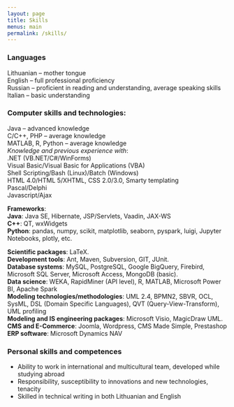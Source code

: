 ```yaml
---
layout: page
title: Skills
menus: main
permalink: /skills/
---
```


### Languages 
Lithuanian – mother tongue  
English – full professional proficiency  
Russian – proficient in reading and understanding, average speaking skills  
Italian – basic understanding  

### Computer skills and technologies:
Java – advanced knowledge   
C/C++, PHP – average knowledge  
MATLAB, R, Python – average knowledge  
*Knowledge and previous experience with*:   
.NET (VB.NET/C#/WinForms)   
Visual Basic/Visual Basic for Applications (VBA)  
Shell Scripting/Bash (Linux)/Batch (Windows)  
HTML 4.0/HTML 5/XHTML, CSS 2.0/3.0, Smarty templating  
Pascal/Delphi  
Javascript/Ajax   

**Frameworks**:   
**Java**: Java SE, Hibernate, JSP/Servlets, Vaadin, JAX-WS   
**C++**: QT, wxWidgets  
**Python**: pandas, numpy, scikit, matplotlib, seaborn, pyspark, luigi, Jupyter Notebooks, plotly, etc.
  
**Scientific packages**: LaTeX.  
**Development tools**: Ant, Maven, Subversion, GIT, JUnit.  
**Database systems**: MySQL, PostgreSQL, Google BigQuery, Firebird, Microsoft SQL Server, Microsoft Access, MongoDB (basic).  
**Data science**: WEKA, RapidMiner (API level), R, MATLAB, Microsoft Power BI, Apache Spark  
**Modeling technologies/methodologies**: UML 2.4, BPMN2, SBVR, OCL, SysML, DSL (Domain Specific Languages), QVT (Query-View-Transform), UML profiling  
**Modeling and IS engineering packages**: Microsoft Visio, MagicDraw UML.  
**CMS and E-Commerce**: Joomla, Wordpress, CMS Made Simple, Prestashop  
**ERP software**: Microsoft Dynamics NAV  

### Personal skills and competences  
- Ability to work in international and multicultural team, developed while studying abroad
- Responsibility, susceptibility to innovations and new technologies, tenacity
- Skilled in technical writing in both Lithuanian and English 

